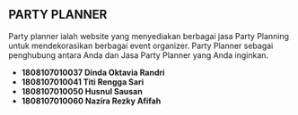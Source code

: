 

## PARTY PLANNER

Party planner ialah website yang menyediakan berbagai jasa Party Planning untuk mendekorasikan berbagai event organizer. Party Planner sebagai penghubung antara Anda dan Jasa Party Planner yang Anda inginkan.

- **1808107010037 Dinda Oktavia Randri**
- **1808107010041 Titi Rengga Sari**
- **1808107010050 Husnul Sausan**
- **1808107010060 Nazira Rezky Afifah**
